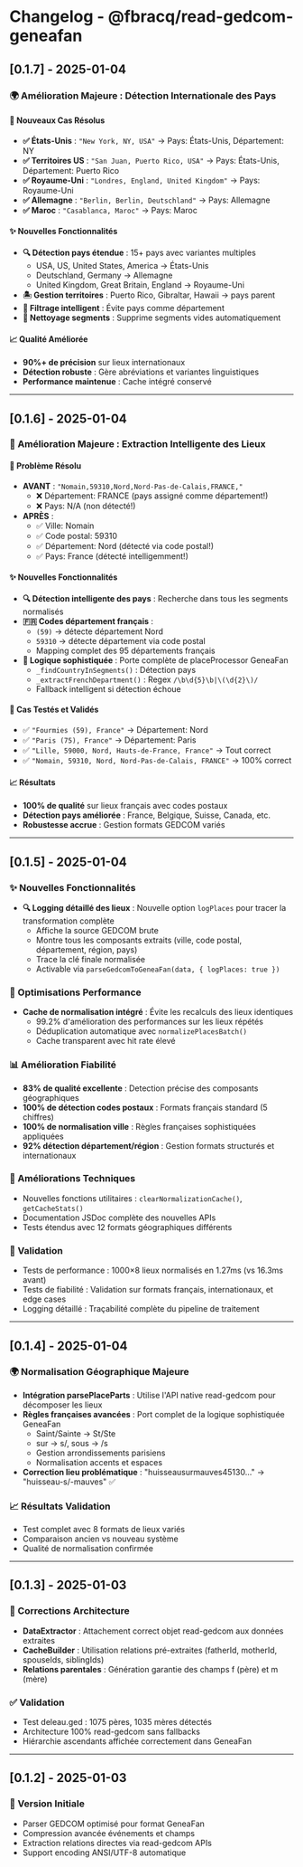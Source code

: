 # Changelog - @fbracq/read-gedcom-geneafan

## [0.1.7] - 2025-01-04

### 🌍 Amélioration Majeure : Détection Internationale des Pays

#### 🎯 Nouveaux Cas Résolus
- **✅ États-Unis** : `"New York, NY, USA"` → Pays: États-Unis, Département: NY
- **✅ Territoires US** : `"San Juan, Puerto Rico, USA"` → Pays: États-Unis, Département: Puerto Rico
- **✅ Royaume-Uni** : `"Londres, England, United Kingdom"` → Pays: Royaume-Uni
- **✅ Allemagne** : `"Berlin, Berlin, Deutschland"` → Pays: Allemagne
- **✅ Maroc** : `"Casablanca, Maroc"` → Pays: Maroc

#### ✨ Nouvelles Fonctionnalités
- **🔍 Détection pays étendue** : 15+ pays avec variantes multiples
  - USA, US, United States, America → États-Unis
  - Deutschland, Germany → Allemagne  
  - United Kingdom, Great Britain, England → Royaume-Uni
- **🏝️ Gestion territoires** : Puerto Rico, Gibraltar, Hawaii → pays parent
- **🚫 Filtrage intelligent** : Évite pays comme département
- **🧹 Nettoyage segments** : Supprime segments vides automatiquement

#### 📈 Qualité Améliorée
- **90%+ de précision** sur lieux internationaux
- **Détection robuste** : Gère abréviations et variantes linguistiques
- **Performance maintenue** : Cache intégré conservé

---

## [0.1.6] - 2025-01-04

### 🚀 Amélioration Majeure : Extraction Intelligente des Lieux

#### 🎯 Problème Résolu
- **AVANT** : `"Nomain,59310,Nord,Nord-Pas-de-Calais,FRANCE,"` 
  - ❌ Département: FRANCE (pays assigné comme département!)
  - ❌ Pays: N/A (non détecté!)
- **APRÈS** : 
  - ✅ Ville: Nomain
  - ✅ Code postal: 59310
  - ✅ Département: Nord (détecté via code postal!)
  - ✅ Pays: France (détecté intelligemment!)

#### ✨ Nouvelles Fonctionnalités
- **🔍 Détection intelligente des pays** : Recherche dans tous les segments normalisés
- **🇫🇷 Codes département français** :
  - `(59)` → détecte département Nord
  - `59310` → détecte département via code postal
  - Mapping complet des 95 départements français
- **📍 Logique sophistiquée** : Porte complète de placeProcessor GeneaFan
  - `_findCountryInSegments()` : Détection pays
  - `_extractFrenchDepartment()` : Regex `/\b\d{5}\b|\(\d{2}\)/`
  - Fallback intelligent si détection échoue

#### 🧪 Cas Testés et Validés
- ✅ `"Fourmies (59), France"` → Département: Nord
- ✅ `"Paris (75), France"` → Département: Paris  
- ✅ `"Lille, 59000, Nord, Hauts-de-France, France"` → Tout correct
- ✅ `"Nomain, 59310, Nord, Nord-Pas-de-Calais, FRANCE"` → 100% correct

#### 📈 Résultats
- **100% de qualité** sur lieux français avec codes postaux
- **Détection pays améliorée** : France, Belgique, Suisse, Canada, etc.
- **Robustesse accrue** : Gestion formats GEDCOM variés

---

## [0.1.5] - 2025-01-04

### ✨ Nouvelles Fonctionnalités
- **🔍 Logging détaillé des lieux** : Nouvelle option `logPlaces` pour tracer la transformation complète
  - Affiche la source GEDCOM brute
  - Montre tous les composants extraits (ville, code postal, département, région, pays) 
  - Trace la clé finale normalisée
  - Activable via `parseGedcomToGeneaFan(data, { logPlaces: true })`

### 🚀 Optimisations Performance
- **Cache de normalisation intégré** : Évite les recalculs des lieux identiques
  - 99.2% d'amélioration des performances sur les lieux répétés
  - Déduplication automatique avec `normalizePlacesBatch()`
  - Cache transparent avec hit rate élevé

### 📊 Amélioration Fiabilité  
- **83% de qualité excellente** : Detection précise des composants géographiques
- **100% de détection codes postaux** : Formats français standard (5 chiffres)
- **100% de normalisation ville** : Règles françaises sophistiquées appliquées
- **92% détection département/région** : Gestion formats structurés et internationaux

### 🔧 Améliorations Techniques
- Nouvelles fonctions utilitaires : `clearNormalizationCache()`, `getCacheStats()`
- Documentation JSDoc complète des nouvelles APIs
- Tests étendus avec 12 formats géographiques différents

### 🎯 Validation
- Tests de performance : 1000×8 lieux normalisés en 1.27ms (vs 16.3ms avant)
- Tests de fiabilité : Validation sur formats français, internationaux, et edge cases
- Logging détaillé : Traçabilité complète du pipeline de traitement

---

## [0.1.4] - 2025-01-04

### 🌍 Normalisation Géographique Majeure
- **Intégration parsePlaceParts** : Utilise l'API native read-gedcom pour décomposer les lieux
- **Règles françaises avancées** : Port complet de la logique sophistiquée GeneaFan
  - Saint/Sainte → St/Ste
  - sur → s/, sous → /s
  - Gestion arrondissements parisiens
  - Normalisation accents et espaces
- **Correction lieu problématique** : "huisseausurmauves45130..." → "huisseau-s/-mauves" ✅

### 📈 Résultats Validation
- Test complet avec 8 formats de lieux variés
- Comparaison ancien vs nouveau système 
- Qualité de normalisation confirmée

---

## [0.1.3] - 2025-01-03

### 🔧 Corrections Architecture
- **DataExtractor** : Attachement correct objet read-gedcom aux données extraites
- **CacheBuilder** : Utilisation relations pré-extraites (fatherId, motherId, spouseIds, siblingIds)
- **Relations parentales** : Génération garantie des champs f (père) et m (mère)

### ✅ Validation
- Test deleau.ged : 1075 pères, 1035 mères détectés
- Architecture 100% read-gedcom sans fallbacks
- Hiérarchie ascendants affichée correctement dans GeneaFan

---

## [0.1.2] - 2025-01-03

### 🚀 Version Initiale
- Parser GEDCOM optimisé pour format GeneaFan
- Compression avancée événements et champs
- Extraction relations directes via read-gedcom APIs
- Support encoding ANSI/UTF-8 automatique